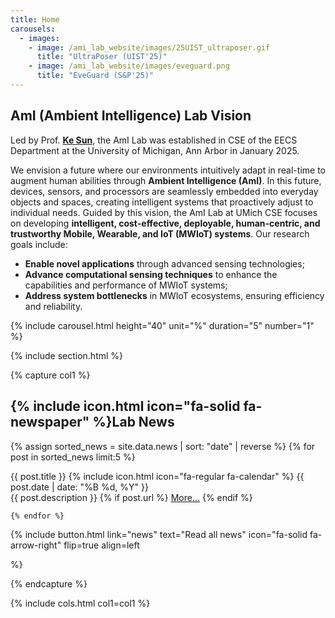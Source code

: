 ```yaml
---
title: Home
carousels:
  - images: 
    - image: /ami_lab_website/images/25UIST_ultraposer.gif
      title: "UltraPoser (UIST'25)"
    - image: /ami_lab_website/images/eveguard.png
      title: "EveGuard (S&P'25)"
---
```


## AmI (Ambient Intelligence) Lab Vision
Led by Prof. **[Ke Sun](https://samsonsjarkal.github.io/KeSun/)**, the AmI Lab was established in CSE of the EECS Department at the University of Michigan, Ann Arbor in January 2025.

We envision a future where our environments intuitively adapt in real-time to augment human abilities through **Ambient Intelligence (AmI)**. In this future, devices, sensors, and processors are seamlessly embedded into everyday objects and spaces, creating intelligent systems that proactively adjust to individual needs. Guided by this vision, the AmI Lab at UMich CSE focuses on developing **intelligent, cost-effective, deployable, human-centric, and trustworthy Mobile, Wearable, and IoT (MWIoT) systems**. Our research goals include:

- **Enable novel applications** through advanced sensing technologies; 
- **Advance computational sensing techniques** to enhance the capabilities and performance of MWIoT systems; 
- **Address system bottlenecks** in MWIoT ecosystems, ensuring efficiency and reliability.

{% include carousel.html height="40" unit="%" duration="5" number="1" %}

{% include section.html %}

{% capture col1 %}
## {% include icon.html icon="fa-solid fa-newspaper" %}Lab News

  {% assign sorted_news = site.data.news | sort: "date" | reverse %}
    {% for post in sorted_news limit:5 %}
    
  <div class="news-card">
    <div class="news-header">
        <span class="news-title">{{ post.title }}</span>
        <span class="news-date">{% include icon.html icon="fa-regular fa-calendar" %} {{ post.date | date: "%B %d, %Y" }} </span>
    </div>
    <div class="news-description">
        {{ post.description }} 
            {% if post.url %}
            <a href="{{ post.url }}" target="_blank">More...</a>
            {% endif %}
    </div>
  </div>

    {% endfor %}  
  
{%
  include button.html
  link="news"
  text="Read all news"
  icon="fa-solid fa-arrow-right"
  flip=true
  align=left

%}

{% endcapture %}

{% include cols.html col1=col1 %}
